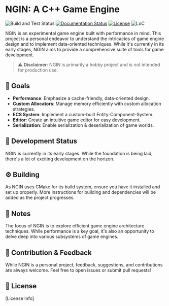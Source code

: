 # NGIN: A C++ Game Engine

![Build and Test Status](https://github.com/berggrenmille/NGIN/actions/workflows/cmake.yml/badge.svg)
[![Documentation Status](https://github.com/berggrenmille/NGIN/actions/workflows/documentation.yml/badge.svg)](https://berggrenmille.github.io/NGIN/)
[![License](https://img.shields.io/badge/License-Apache_2.0-blue.svg)](https://opensource.org/licenses/Apache-2.0)
![LoC](https://github.com/berggrenmille/NGIN/actions/workflows/cmake.yml/output/locBadge.svg)

NGIN is an experimental game engine built with performance in mind. This project is a personal endeavor to understand
the intricacies of game engine design and to implement data-oriented techniques. While it's currently in its early
stages, NGIN aims to provide a comprehensive suite of tools for game development.

> :warning: **Disclaimer**: NGIN is primarily a hobby project and is not intended for production use.

## :dart: Goals

- **Performance**: Emphasize a cache-friendly, data-oriented design.
- **Custom Allocators**: Manage memory efficiently with custom allocation strategies.
- **ECS System**: Implement a custom-built Entity-Component-System.
- **Editor**: Create an intuitive game editor for easy development.
- **Serialization**: Enable serialization & deserialization of game worlds.

## :construction: Development Status

NGIN is currently in its early stages. While the foundation is being laid, there's a lot of exciting development on the
horizon.

## :gear: Building

As NGIN uses CMake for its build system, ensure you have it installed and set up properly. More instructions for
building and dependencies will be added as the project progresses.

## :memo: Notes

The focus of NGIN is to explore efficient game engine architecture techniques. While performance is a key goal, it's
also an opportunity to delve deep into various subsystems of game engines.

## :handshake: Contribution & Feedback

While NGIN is a personal project, feedback, suggestions, and contributions are always welcome. Feel free to open issues
or submit pull requests!

## :scroll: License

[License Info]
